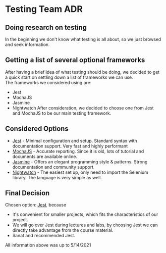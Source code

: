 # Testing Team ADR

## Doing research on testing
In the beginning we don't know what testing is all about, so we just browsed and seek information.  

## Getting a list of several optional frameworks
After having a brief idea of what testing should be doing, we decided to get a quick start on settling down a list of frameworks we can use. </br>
The frameworks we considered using are:
 - Jest
 - MochaJS
 - Jasmine
 - Nightwatch
After consideration, we decided to choose one from Jest and MochaJS to be our main testing framework. 

## Considered Options

* [Jest](https://jestjs.io/) - Minimal configuration and setup. Standard syntax with documentation support. Very fast and highly performant
* [MochaJS](https://mochajs.org/) - Accurate reporting. Since it is old, lots of tutorial and documents are available online.
* [Jasmine](https://jasmine.github.io/) - Offers an elegant programming style & patterns. Strong documentation and community support. 
* [Nightwatch](https://nightwatchjs.org/) - The easiest set up, only need to import the Selenium library. The language is very simple as well.


## Final Decision

Chosen option: [Jest](https://jestjs.io/), because

* It's convenient for smaller projects, which fits the characteristics of our project.
* We will go over Jest during lectures and labs, by choosing Jest we can directly take advantage from the course material. 
* Sanat and recommended Jest.

All information above was up to 5/14/2021
